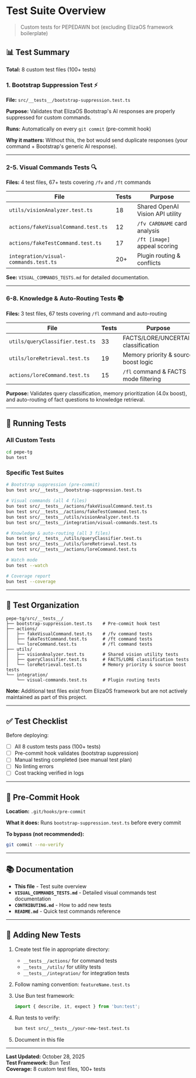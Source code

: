 # Test Suite Overview

> Custom tests for PEPEDAWN bot (excluding ElizaOS framework boilerplate)

## 📊 Test Summary

**Total:** 8 custom test files (100+ tests)

### 1. Bootstrap Suppression Test ⚡

**File:** `src/__tests__/bootstrap-suppression.test.ts`

**Purpose:** Validates that ElizaOS Bootstrap's AI responses are properly suppressed for custom commands.

**Runs:** Automatically on every `git commit` (pre-commit hook)

**Why it matters:** Without this, the bot would send duplicate responses (your command + Bootstrap's generic AI response).

---

### 2-5. Visual Commands Tests 🔍

**Files:** 4 test files, 67+ tests covering `/fv` and `/ft` commands

| File | Tests | Purpose |
|------|-------|---------|
| `utils/visionAnalyzer.test.ts` | 18 | Shared OpenAI Vision API utility |
| `actions/fakeVisualCommand.test.ts` | 12 | `/fv CARDNAME` card analysis |
| `actions/fakeTestCommand.test.ts` | 17 | `/ft [image]` appeal scoring |
| `integration/visual-commands.test.ts` | 20+ | Plugin routing & conflicts |

**See:** `VISUAL_COMMANDS_TESTS.md` for detailed documentation.

---

### 6-8. Knowledge & Auto-Routing Tests 📚

**Files:** 3 test files, 67 tests covering `/fl` command and auto-routing

| File | Tests | Purpose |
|------|-------|---------|
| `utils/queryClassifier.test.ts` | 33 | FACTS/LORE/UNCERTAIN classification |
| `utils/loreRetrieval.test.ts` | 19 | Memory priority & source boost logic |
| `actions/loreCommand.test.ts` | 15 | `/fl` command & FACTS mode filtering |

**Purpose:** Validates query classification, memory prioritization (4.0x boost), and auto-routing of fact questions to knowledge retrieval.

---

## 🧪 Running Tests

### All Custom Tests
```bash
cd pepe-tg
bun test
```

### Specific Test Suites
```bash
# Bootstrap suppression (pre-commit)
bun test src/__tests__/bootstrap-suppression.test.ts

# Visual commands (all 4 files)
bun test src/__tests__/actions/fakeVisualCommand.test.ts
bun test src/__tests__/actions/fakeTestCommand.test.ts
bun test src/__tests__/utils/visionAnalyzer.test.ts
bun test src/__tests__/integration/visual-commands.test.ts

# Knowledge & auto-routing (all 3 files)
bun test src/__tests__/utils/queryClassifier.test.ts
bun test src/__tests__/utils/loreRetrieval.test.ts
bun test src/__tests__/actions/loreCommand.test.ts

# Watch mode
bun test --watch

# Coverage report
bun test --coverage
```

---

## 📁 Test Organization

```
pepe-tg/src/__tests__/
├── bootstrap-suppression.test.ts    # Pre-commit hook test
├── actions/
│   ├── fakeVisualCommand.test.ts    # /fv command tests
│   ├── fakeTestCommand.test.ts      # /ft command tests
│   └── loreCommand.test.ts          # /fl command tests
├── utils/
│   ├── visionAnalyzer.test.ts       # Shared vision utility tests
│   ├── queryClassifier.test.ts      # FACTS/LORE classification tests
│   └── loreRetrieval.test.ts        # Memory priority & source boost tests
└── integration/
    └── visual-commands.test.ts      # Plugin routing tests
```

**Note:** Additional test files exist from ElizaOS framework but are not actively maintained as part of this project.

---

## ✅ Test Checklist

Before deploying:

- [ ] All 8 custom tests pass (100+ tests)
- [ ] Pre-commit hook validates (bootstrap suppression)
- [ ] Manual testing completed (see manual test plan)
- [ ] No linting errors
- [ ] Cost tracking verified in logs

---

## 🔄 Pre-Commit Hook

**Location:** `.git/hooks/pre-commit`

**What it does:** Runs `bootstrap-suppression.test.ts` before every commit

**To bypass (not recommended):**
```bash
git commit --no-verify
```

---

## 📚 Documentation

- **This file** - Test suite overview
- **`VISUAL_COMMANDS_TESTS.md`** - Detailed visual commands test documentation
- **`CONTRIBUTING.md`** - How to add new tests
- **`README.md`** - Quick test commands reference

---

## 🎯 Adding New Tests

1. Create test file in appropriate directory:
   - `__tests__/actions/` for command tests
   - `__tests__/utils/` for utility tests
   - `__tests__/integration/` for integration tests

2. Follow naming convention: `featureName.test.ts`

3. Use Bun test framework:
   ```typescript
   import { describe, it, expect } from 'bun:test';
   ```

4. Run tests to verify:
   ```bash
   bun test src/__tests__/your-new-test.test.ts
   ```

5. Document in this file

---

**Last Updated:** October 28, 2025  
**Test Framework:** Bun Test  
**Coverage:** 8 custom test files, 100+ tests

